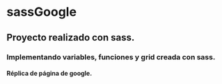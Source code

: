 # sassGoogle
## Proyecto realizado con sass.
### Implementando variables, funciones y grid creada con sass.

#### Réplica de página de google.
